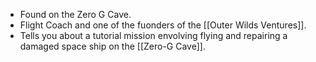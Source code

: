 - Found on the Zero G Cave.
- Flight Coach and one of the fuonders of the [[Outer Wilds Ventures]].
- Tells you about a tutorial mission envolving flying and repairing a damaged space ship on the [[Zero-G Cave]].